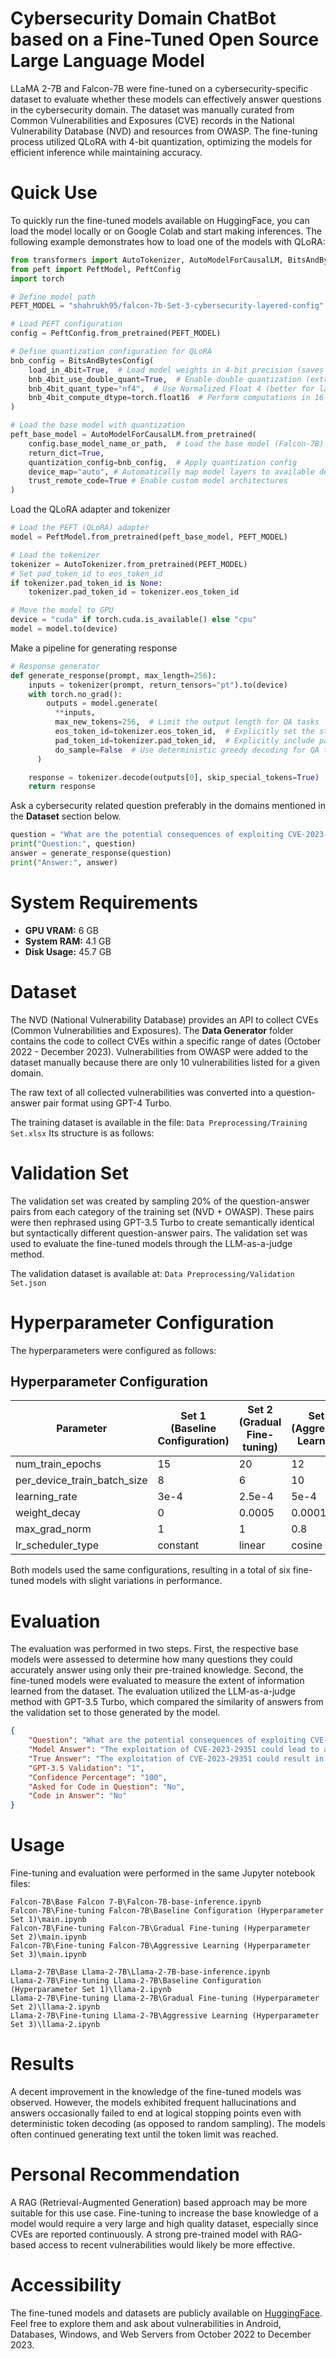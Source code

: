 # Cybersecurity Domain ChatBot based on a Fine-Tuned Open Source Large Language Model
LLaMA 2-7B and Falcon-7B were fine-tuned on a cybersecurity-specific dataset to evaluate whether these models can effectively answer questions in the cybersecurity domain. The dataset was manually curated from Common Vulnerabilities and Exposures (CVE) records in the National Vulnerability Database (NVD) and resources from OWASP. The fine-tuning process utilized QLoRA with 4-bit quantization, optimizing the models for efficient inference while maintaining accuracy.

# Quick Use
To quickly run the fine-tuned models available on HuggingFace, you can load the model locally or on Google Colab and start making inferences. The following example demonstrates how to load one of the models with QLoRA:

```python
from transformers import AutoTokenizer, AutoModelForCausalLM, BitsAndBytesConfig
from peft import PeftModel, PeftConfig
import torch

# Define model path
PEFT_MODEL = "shahrukh95/falcon-7b-Set-3-cybersecurity-layered-config"

# Load PEFT configuration
config = PeftConfig.from_pretrained(PEFT_MODEL)

# Define quantization configuration for QLoRA
bnb_config = BitsAndBytesConfig(
    load_in_4bit=True,  # Load model weights in 4-bit precision (saves memory)
    bnb_4bit_use_double_quant=True,  # Enable double quantization (extra memory savings)
    bnb_4bit_quant_type="nf4",  # Use Normalized Float 4 (better for language models)
    bnb_4bit_compute_dtype=torch.float16  # Perform computations in 16-bit precision for accuracy
)

# Load the base model with quantization
peft_base_model = AutoModelForCausalLM.from_pretrained(
    config.base_model_name_or_path,  # Load the base model (Falcon-7B)
    return_dict=True,
    quantization_config=bnb_config,  # Apply quantization config
    device_map="auto", # Automatically map model layers to available devices (i.e. GPU)
    trust_remote_code=True # Enable custom model architectures
)
```
Load the QLoRA adapter and tokenizer

```python
# Load the PEFT (QLoRA) adapter
model = PeftModel.from_pretrained(peft_base_model, PEFT_MODEL)

# Load the tokenizer
tokenizer = AutoTokenizer.from_pretrained(PEFT_MODEL)
# Set pad_token_id to eos_token_id
if tokenizer.pad_token_id is None:
    tokenizer.pad_token_id = tokenizer.eos_token_id

# Move the model to GPU
device = "cuda" if torch.cuda.is_available() else "cpu"
model = model.to(device)
```

Make a pipeline for generating response

```python
# Response generator
def generate_response(prompt, max_length=256):
    inputs = tokenizer(prompt, return_tensors="pt").to(device)
    with torch.no_grad():
        outputs = model.generate(
          **inputs,
          max_new_tokens=256,  # Limit the output length for QA tasks
          eos_token_id=tokenizer.eos_token_id,  # Explicitly set the stopping point
          pad_token_id=tokenizer.pad_token_id,  # Explicitly include pad token
          do_sample=False  # Use deterministic greedy decoding for QA tasks. No need for temp, top_k and top_p.
      )

    response = tokenizer.decode(outputs[0], skip_special_tokens=True)
    return response
```

Ask a cybersecurity related question preferably in the domains mentioned in the **Dataset** section below.

```python
question = "What are the potential consequences of exploiting CVE-2023-29351?"
print("Question:", question)
answer = generate_response(question)
print("Answer:", answer)
```

# System Requirements
- **GPU VRAM:** 6 GB
- **System RAM:** 4.1 GB
- **Disk Usage:** 45.7 GB


# Dataset
The NVD (National Vulnerability Database) provides an API to collect CVEs (Common Vulnerabilities and Exposures). The **Data Generator** folder contains the code to collect CVEs within a specific range of dates (October 2022 - December 2023). Vulnerabilities from OWASP were added to the dataset manually because there are only 10 vulnerabilities listed for a given domain.

The raw text of all collected vulnerabilities was converted into a question-answer pair format using GPT-4 Turbo.

The training dataset is available in the file: ```Data Preprocessing/Training Set.xlsx```
Its structure is as follows:

# Validation Set
The validation set was created by sampling 20% of the question-answer pairs from each category of the training set (NVD + OWASP). These pairs were then rephrased using GPT-3.5 Turbo to create semantically identical but syntactically different question-answer pairs. The validation set was used to evaluate the fine-tuned models through the LLM-as-a-judge method.

The validation dataset is available at: ```Data Preprocessing/Validation Set.json```



# Hyperparameter Configuration
The hyperparameters were configured as follows:

## Hyperparameter Configuration

| Parameter                     | Set 1 (Baseline Configuration) | Set 2 (Gradual Fine-tuning) | Set 3 (Aggressive Learning) |
|--------------------------------|-------------------------------|-----------------------------|-----------------------------|
| num_train_epochs              | 15                            | 20                          | 12                          |
| per_device_train_batch_size   | 8                             | 6                           | 10                          |
| learning_rate                 | 3e-4                          | 2.5e-4                      | 5e-4                        |
| weight_decay                  | 0                             | 0.0005                      | 0.0001                      |
| max_grad_norm                 | 1                             | 1                           | 0.8                         |
| lr_scheduler_type             | constant                      | linear                      | cosine                      |

Both models used the same configurations, resulting in a total of six fine-tuned models with slight variations in performance.


# Evaluation
The evaluation was performed in two steps. First, the respective base models were assessed to determine how many questions they could accurately answer using only their pre-trained knowledge. Second, the fine-tuned models were evaluated to measure the extent of information learned from the dataset. The evaluation utilized the LLM-as-a-judge method with GPT-3.5 Turbo, which compared the similarity of answers from the validation set to those generated by the model.

```json
{
    "Question": "What are the potential consequences of exploiting CVE-2023-29351?",
    "Model Answer": "The exploitation of CVE-2023-29351 could lead to an attacker gaining elevated privileges on a system by exploiting a flaw in the Windows Group Policy. This may result in unauthorized actions being performed, access to sensitive information, or the ability to enforce unwanted system policies, leading to a variety of malicious activities. It is important for administrators to apply security updates promptly to mitigate the risks associated with this vulnerability.\n\nReference:\n- https://msrc.microsoft.com/update-guide/vulnerability/CVE-2023-29351",
    "True Answer": "The exploitation of CVE-2023-29351 could result in an attacker gaining elevated privileges on a system. This might allow them to execute arbitrary code, access sensitive data, install programs, or create new accounts with full user rights, leading to a variety of malicious activities.",
    "GPT-3.5 Validation": "1",
    "Confidence Percentage": "100",
    "Asked for Code in Question": "No",
    "Code in Answer": "No"
}
```

# Usage
Fine-tuning and evaluation were performed in the same Jupyter notebook files:

```
Falcon-7B\Base Falcon 7-B\Falcon-7B-base-inference.ipynb
Falcon-7B\Fine-tuning Falcon-7B\Baseline Configuration (Hyperparameter Set 1)\main.ipynb
Falcon-7B\Fine-tuning Falcon-7B\Gradual Fine-tuning (Hyperparameter Set 2)\main.ipynb
Falcon-7B\Fine-tuning Falcon-7B\Aggressive Learning (Hyperparameter Set 3)\main.ipynb
```

```
Llama-2-7B\Base Llama-2-7B\Llama-2-7B-base-inference.ipynb
Llama-2-7B\Fine-tuning Llama-2-7B\Baseline Configuration (Hyperparameter Set 1)\llama-2.ipynb
Llama-2-7B\Fine-tuning Llama-2-7B\Gradual Fine-tuning (Hyperparameter Set 2)\llama-2.ipynb
Llama-2-7B\Fine-tuning Llama-2-7B\Aggressive Learning (Hyperparameter Set 3)\llama-2.ipynb
```


# Results
A decent improvement in the knowledge of the fine-tuned models was observed. However, the models exhibited frequent hallucinations and answers occasionally failed to end at logical stopping points even with deterministic token decoding (as opposed to random sampling). The models often continued generating text until the token limit was reached.

# Personal Recommendation
A RAG (Retrieval-Augmented Generation) based approach may be more suitable for this use case. Fine-tuning to increase the base knowledge of a model would require a very large and high quality dataset, especially since CVEs are reported continuously. A strong pre-trained model with RAG-based access to recent vulnerabilities would likely be more effective.

# Accessibility
The fine-tuned models and datasets are publicly available on [HuggingFace](https://huggingface.co/shahrukh95). Feel free to explore them and ask about vulnerabilities in Android, Databases, Windows, and Web Servers from October 2022 to December 2023.
